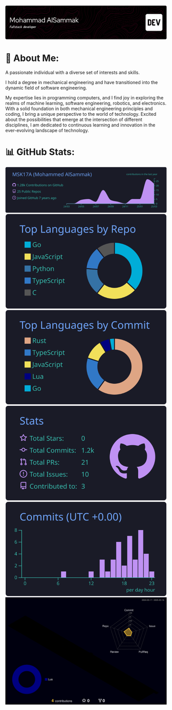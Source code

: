 ![Header](./github-header-image.png)

# 💫 About Me:
A passionate individual with a diverse set of interests and skills.

I hold a degree in mechanical engineering and have transitioned into the dynamic field of software engineering.

My expertise lies in programming computers, and I find joy in exploring the realms of machine learning, software engineering, robotics, and electronics. With a solid foundation in both mechanical engineering principles and coding, I bring a unique perspective to the world of technology. Excited about the possibilities that emerge at the intersection of different disciplines, I am dedicated to continuous learning and innovation in the ever-evolving landscape of technology.
<!--
**MSK17A/MSK17A** is a ✨ _special_ ✨ repository because its `README.md` (this file) appears on your GitHub profile.

Here are some ideas to get you started:

- 🔭 I’m currently working on ...
- 🌱 I’m currently learning ...
- 👯 I’m looking to collaborate on ...
- 🤔 I’m looking for help with ...
- 💬 Ask me about ...
- 📫 How to reach me: ...
- 😄 Pronouns: ...
- ⚡ Fun fact: ...
-->

# 📊 GitHub Stats:


[![](https://raw.githubusercontent.com/MSK17A/MSK17A/main/profile-summary-card-output/tokyonight/0-profile-details.svg)](https://github.com/vn7n24fzkq/github-profile-summary-cards)
 [![](https://raw.githubusercontent.com/MSK17A/MSK17A/main/profile-summary-card-output/tokyonight/1-repos-per-language.svg)](https://github.com/vn7n24fzkq/github-profile-summary-cards)
 [![](https://raw.githubusercontent.com/MSK17A/MSK17A/main/profile-summary-card-output/tokyonight/2-most-commit-language.svg)](https://github.com/vn7n24fzkq/github-profile-summary-cards)
 [![](https://raw.githubusercontent.com/MSK17A/MSK17A/main/profile-summary-card-output/tokyonight/3-stats.svg)](https://github.com/vn7n24fzkq/github-profile-summary-cards)
 [![](https://raw.githubusercontent.com/MSK17A/MSK17A/main/profile-summary-card-output/tokyonight/4-productive-time.svg)](https://github.com/vn7n24fzkq/github-profile-summary-cards)
![](./profile-3d-contrib/profile-night-rainbow.svg)
